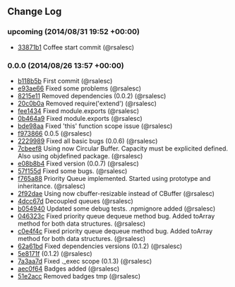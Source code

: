 ## Change Log

### upcoming (2014/08/31 19:52 +00:00)
- [33871b1](https://github.com/rsalesc/task-queue/commit/33871b1e8ad2b0310a5637a32d398bc91f011e8d) Coffee start commit (@rsalesc)

### 0.0.0 (2014/08/26 13:57 +00:00)
- [b118b5b](https://github.com/rsalesc/task-queue/commit/b118b5b67fc97045aa3d99f0740472a118fcd017) First commit (@rsalesc)
- [e93ae66](https://github.com/rsalesc/task-queue/commit/e93ae660046dd10389a414e510565ca187fe7b7c) Fixed some problems (@rsalesc)
- [8215e11](https://github.com/rsalesc/task-queue/commit/8215e111d541230919b2e7f0e29424edad190720) Removed dependencies (0.0.2) (@rsalesc)
- [20c0b0a](https://github.com/rsalesc/task-queue/commit/20c0b0a6b859af266207f49f42db78e949f7966d) Removed require('extend') (@rsalesc)
- [fee1434](https://github.com/rsalesc/task-queue/commit/fee1434d3ad9d4228296bec297ecdb508d9339b0) Fixed module.exports (@rsalesc)
- [0b464a9](https://github.com/rsalesc/task-queue/commit/0b464a9332ddc050ae807310d61ffd6fbec34cc0) Fixed module.exports (@rsalesc)
- [bde98aa](https://github.com/rsalesc/task-queue/commit/bde98aacb7ec33bef231e2671f4c8177bf5d35ba) Fixed 'this' function scope issue (@rsalesc)
- [f973866](https://github.com/rsalesc/task-queue/commit/f973866591ac90a59c1abd101a286536e313a3ac) 0.0.5 (@rsalesc)
- [2229989](https://github.com/rsalesc/task-queue/commit/222998975fccc4d3af77e1b95faed7064fccb3d8) Fixed all basic bugs (0.0.6) (@rsalesc)
- [7cbeef8](https://github.com/rsalesc/task-queue/commit/7cbeef846329c57d7b98927eb4ce37696366edf9) Using now Circular Buffer. Capacity must be explicited defined. Also using objdefined package. (@rsalesc)
- [e08b8b4](https://github.com/rsalesc/task-queue/commit/e08b8b4cbb2d1f52fc0f7c21a7a4198a33118582) Fixed version (0.0.7) (@rsalesc)
- [57f155d](https://github.com/rsalesc/task-queue/commit/57f155d71178b86fff7d2035c1ef181b3bc169e3) Fixed some bugs. (@rsalesc)
- [f765a88](https://github.com/rsalesc/task-queue/commit/f765a882668d3bfcfbb3f080e37509037c954e2b) Priority Queue implemented. Started using prototype and inheritance. (@rsalesc)
- [2f92dae](https://github.com/rsalesc/task-queue/commit/2f92dae4e87370092f3deaf02103000c3f6f0d8c) Using now cbuffer-resizable instead of CBuffer (@rsalesc)
- [4dcc67d](https://github.com/rsalesc/task-queue/commit/4dcc67d436acbb1beed840ead0df3ac1a52e15d9) Decoupled queues (@rsalesc)
- [b054940](https://github.com/rsalesc/task-queue/commit/b054940c12a62648c6772465d2d9dcf409acf6b2) Updated some debug tests. .npmignore added (@rsalesc)
- [046323c](https://github.com/rsalesc/task-queue/commit/046323c594071f98253009dd05505811acee983c) Fixed priority queue dequeue method bug. Added toArray method for both data structures. (@rsalesc)
- [c0e4f4c](https://github.com/rsalesc/task-queue/commit/c0e4f4c651baceec06ccb257fce485d0c243399e) Fixed priority queue dequeue method bug. Added toArray method for both data structures. (@rsalesc)
- [62a61bd](https://github.com/rsalesc/task-queue/commit/62a61bd0e3dc43609df7ca3f237d34506f1ced07) Fixed dependencies versions (0.1.2) (@rsalesc)
- [5e8171f](https://github.com/rsalesc/task-queue/commit/5e8171ffceb6d49544471d6133d7a5673e298b96) (0.1.2) (@rsalesc)
- [7a3aa7d](https://github.com/rsalesc/task-queue/commit/7a3aa7d37b7fe50e130735c6a14b82287bef61f0) Fixed ._exec scope (0.1.3) (@rsalesc)
- [aec0f64](https://github.com/rsalesc/task-queue/commit/aec0f64dc14cf0ef57ccfa50cef7ccbf18e4a885) Badges added (@rsalesc)
- [51e2acc](https://github.com/rsalesc/task-queue/commit/51e2accad8e7be93b5a815895b69272f8e505627) Removed badges tmp (@rsalesc)